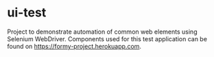 # ui-test

Project to demonstrate automation of common web elements using Selenium WebDriver. 
Components used for this test application can be found on https://formy-project.herokuapp.com.
